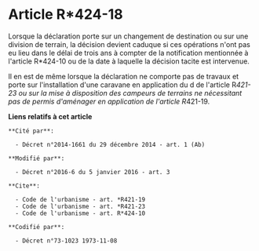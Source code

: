 # Article R*424-18

Lorsque la déclaration porte sur un changement de destination ou sur une division de terrain, la décision devient caduque si
ces opérations n'ont pas eu lieu dans le délai de trois ans à compter de la notification mentionnée à l'article R*424-10 ou
de la date à laquelle la décision tacite est intervenue. 

Il en est de même lorsque la déclaration ne comporte pas de travaux et porte sur l'installation d'une caravane en application
du d de l'article R*421-23 ou sur la mise à disposition des campeurs de terrains ne nécessitant pas de permis d'aménager en
application de l'article R*421-19.

**Liens relatifs à cet article**

	**Cité par**:

	  - Décret n°2014-1661 du 29 décembre 2014 - art. 1 (Ab)

	**Modifié par**:

	  - Décret n°2016-6 du 5 janvier 2016 - art. 3

	**Cite**:

	  - Code de l'urbanisme - art. *R421-19
	  - Code de l'urbanisme - art. *R421-23
	  - Code de l'urbanisme - art. R*424-10

	**Codifié par**:

	  - Décret n°73-1023 1973-11-08
